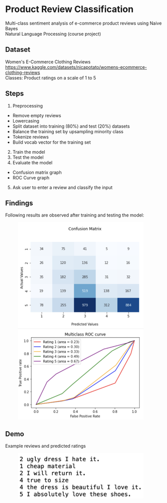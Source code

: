 # Product Review Classification
Multi-class sentiment analysis of e-commerce product reviews using Naive Bayes \
Natural Language Processing (course project)

## Dataset
Women's E-Commerce Clothing Reviews
https://www.kaggle.com/datasets/nicapotato/womens-ecommerce-clothing-reviews \
Classes: Product ratings on a scale of 1 to 5

## Steps
1. Preprocessing
- Remove empty reviews
- Lowercasing
- Split dataset into training (80%) and test (20%) datasets
- Balance the training set by upsampling minority class
- Tokenize reviews
- Build vocab vector for the training set
2. Train the model
3. Test the model
4. Evaluate the model
- Confusion matrix graph
- ROC Curve graph
5. Ask user to enter a review and classify the input


## Findings 
Following results are observed after training and testing the model:

<figure>
  <img src="/img/confusion-matrix.png" width="400px" alt="confusion matrix graph" </img>  
  <img src="/img/roc-curve.png" width="400px" alt="ROC curve graph" </img> 
</figure>

## Demo
Example reviews and predicted ratings
<figure>
  <img src="/img/demo.png" width="400px" alt="user input example"
</figure>
